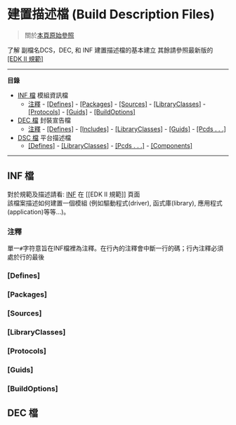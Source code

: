# 建置描述檔 (Build Description Files)

>關於[本頁原始參照](https://github.com/tianocore/tianocore.github.io/wiki/Build-Description-Files)

了解 副檔名DCS，DEC, 和 INF 建置描述檔的基本建立
其餘請參照最新版的 [[EDK II 規範]](https://github.com/tianocore/tianocore.github.io/wiki/EDK-II-Specifications)

***

 __**目錄**__
* [INF 檔](#the-inf-file) 模組資訊檔 <BR>
   - [注釋](#comments) - [\[Defines\]](#defines) - [\[Packages\]](#packages) - [\[Sources\]](#sources) - [\[LibraryClasses\]](#libraryclasses) - [\[Protocols\]](#protocols) - [\[Guids\]](#guids) - [\[BuildOptions\]](#buildOptions)
* [DEC 檔](#the-dec-file) 封裝宣告檔<BR>
   - [注釋](#comments-1) - [\[Defines\]](#defines-1) - [\[Includes\]](#includes) - [\[LibraryClasses\]](#libraryclasses-1) - [\[Guids\]](#guids-1) - [\[Pcds . . .\]](#pcds-----sections)
* [DSC 檔](#the-dsc-file) 平台描述檔 <BR>
   - [\[Defines\]](#defines-2) - [\[LibraryClasses\]](#libraryclasses-2) - [\[Pcds . . .\]](#pcds-----sections-1) - [\[Components\]](#components) 

 ***

## INF 檔
對於規範及描述請看: [INF](https://github.com/tianocore/tianocore.github.io/wiki/EDK-II-Specifications#inf) 在 [[EDK II 規範]] 頁面<BR>
該檔案描述如何建置一個模組 (例如驅動程式(driver), 函式庫(library), 應用程式(application)等等...)。

### 注釋
單一`#`字符意旨在INF檔裡為注釋。在行內的注釋會中斷一行的碼；行內注釋必須處於行的最後


### [Defines] <BR>

### [Packages]

### [Sources]

### [LibraryClasses]

### [Protocols]

### [Guids]

### [BuildOptions]

## DEC 檔


